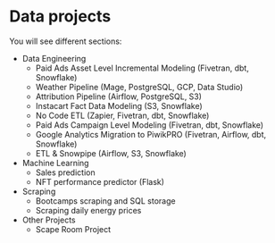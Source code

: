 # Data projects

You will see different sections:

- Data Engineering
  - Paid Ads Asset Level Incremental Modeling (Fivetran, dbt, Snowflake)
  - Weather Pipeline (Mage, PostgreSQL, GCP, Data Studio)
  - Attribution Pipeline (Airflow, PostgreSQL, S3)
  - Instacart Fact Data Modeling (S3, Snowflake)
  - No Code ETL (Zapier, Fivetran, dbt, Snowflake)
  - Paid Ads Campaign Level Modeling (Fivetran, dbt, Snowflake)
  - Google Analytics Migration to PiwikPRO (Fivetran, Airflow, dbt, Snowflake)
  - ETL & Snowpipe (Airflow, S3, Snowflake)
- Machine Learning
  - Sales prediction
  - NFT performance predictor (Flask)
- Scraping
  - Bootcamps scraping and SQL storage
  - Scraping daily energy prices
- Other Projects
  - Scape Room Project
